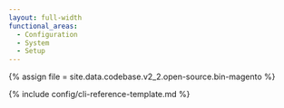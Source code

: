```yaml
---
layout: full-width
functional_areas:
  - Configuration
  - System
  - Setup
---
```


{% assign file = site.data.codebase.v2_2.open-source.bin-magento %}

{% include config/cli-reference-template.md %}